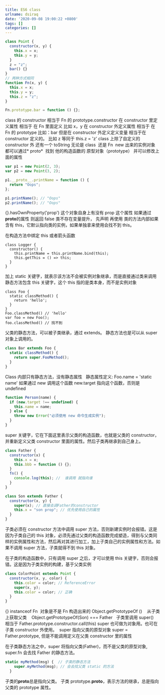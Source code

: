 ```yaml
---
title: ES6 class
urlname: dsiraq
date: '2020-09-08 19:00:22 +0800'
tags: []
categories: []
---
```


```javascript
class Point {
  constructor(x, y) {
    this.x = x;
    this.y = y;
  }
  z = "z";
  bar() {}
}
// 两种方式相同
function Fn(x, y) {
  this.x = x;
  this.y = y;
  this.z = "z";
}

Fn.prototype.bar = function () {};
```

class 的 constructor 相当于 Fn 的 prototype.constructor
在 constructor 里定义属性 相当于 在 Fn 里面定义 比如 x，y
在 constructor 外定义属性 相当于 在 Fn 的 prototype 比如：bar
但是在 constructor 外定义定义变量 相当于在 constructor 定义的。 比如 z 等同于 this.z = 'z'
class 上除了自定义的 constructor 外 还有一个 toString
无论是 class  还是 Fn  new 出来的实例对象 都可以通过* proto*  找到 他的构造函数的 原型对象（prototype）
并可以修改上面的属性

```javascript
var p1 = new Point(2, 3);
var p2 = new Point(3, 2);

p1.__proto__.printName = function () {
  return "Oops";
};

p1.printName(); // "Oops"
p2.printName(); // "Oops"
```

{}.hasOwnProperty('prop') 这个对象自身上有没有 prop 这个属性 如果通过**proto**的属性 则返回 false
类不存在变量提升， 先声明 再使用
类的方法内部如果含有 this，它默认指向类的实例，如果单独拿来使用会找不到 this。

在构造方法中绑定 this 或者箭头函数

```
class Logger {
  constructor() {
    this.printName = this.printName.bind(this);
    this.getThis = () => this;
  }
}
```

加上 static 关键字，就表示该方法不会被实例对象继承，而是直接通过类来调用
静态方法包含 this 关键字，这个 this 指的是类本身，而不是实例对象

```
class Foo {
  static classMethod() {
    return 'hello';
  }
}
Foo.classMethod() // 'hello'
var foo = new Foo();
foo.classMethod() // 找不到
```

父类的静态方法，可以被子类继承，通过 extends。
静态方法也是可以从 super 对象上调用的。

```javascript
class Bar extends Foo {
  static classMethod() {
    return super.FooMethod();
  }
}
```

Class 内部只有静态方法，没有静态属性  
静态属性定义: Foo.name = 'static name'
如果通过 new 调用这个函数 new.target 指向这个函数，否则是 undefined

```javascript
function Person(name) {
  if (new.target !== undefined) {
    this.name = name;
  } else {
    throw new Error("必须使用 new 命令生成实例");
  }
}
```

super 关键字，它在下面这里表示父类的构造函数，也就是父类的 constructor，并重新定义父类 constructor 里面的属性。然后子类再继承到自己身上。

```javascript
class Father {
  constructor(x) {
    this.x = x;
    this.bbb = function () {};
  }
  fn() {
    console.log(this); //  谁调用 就指向谁
  }
}

class Son extends Father {
  constructor(x, y) {
    super(x); // 直接去调Father的constructor
    this.x = "son prop"; // 优先使用自己的属性
  }
}
```

子类必须在 constructor 方法中调用 super 方法，否则新建实例时会报错。这是因为子类自己的 this 对象，必须先通过父类的构造函数完成塑造，得到与父类同样的实例属性和方法，然后再对其进行加工，加上子类自己的实例属性和方法。如果不调用 super 方法，子类就得不到 this 对象。

在子类的构造函数中，只有调用 super 之后，才可以使用 this 关键字，否则会报错。这是因为子类实例的构建，基于父类实例

```javascript
class ColorPoint extends Point {
  constructor(x, y, color) {
    this.color = color; // ReferenceError
    super(x, y);
    this.color = color; // 正确
  }
}
```

{} instanceof Fn  对象是不是 Fn 构造出来的
Object.getPrototypeOf ()    从子类上获取父类    Object.getPrototypeOf(Son) === Father  
子类里调用 super()  相当于 Father.prototype.constructor.call(this)
super 也可做为对象用。也可在子类 constructor 外使用。  super 指向父类的原型对象 super = Father.prototype, 但是不能调用定义在父类 constructor 里的属性

在子类静态方法之中，super 将指向父类(Father)，而不是父类的原型对象, super.fn 会去找 Father 的静态方法。

```javascript
static myMethod(msg) {  // 子类的静态方法
    super.myMethod(msg); // 会去找父类 static 的方法
  }
```

子类的**proto**总是指向父类。
子类 prototype.**proto**，表示方法的继承，总是指向父类的 prototype 属性。
